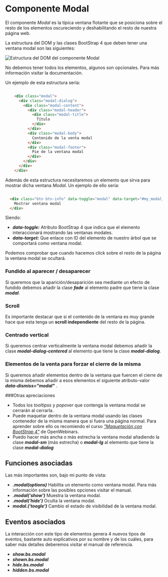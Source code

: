 # Componente Modal

El componente *Modal* es la típica ventana flotante que se posiciona sobre el resto de los elementos oscureciendo y deshabilitando el resto de nuestra página web.

La estructura del DOM y las clases BootStrap 4 que deben tener una ventana modal son las siguientes:

![Estructura del DOM del componente Modal](estructura_DOM.png)

No debemos tener todos los elementos, algunos son opcionales. Para más información visitar la documentación.

Un ejemplo de esta estructura sería:

```html

    <div class="modal">
      <div class="modal-dialog">
        <div class="modal-content">
          <div class="modal-header">
            <div class="modal-title">
              Título
            </div>            
          </div>
          <div class="modal-body">
            Contenido de la venta modal
          </div>
          <div class="modal-footer">
            Pie de la ventana modal
          </div>
        </div>
      </div>
    </div>
```

Además de esta estructura necesitaremos un elemento que sirva para mostrar dicha ventana *Modal*. Un ejemplo de ello sería:

```html

  <div class="btn btn-info" data-toggle="modal" data-target="#my_modal_ID">
    Mostrar ventana modal
  </div>

```

Siendo:

* ***data-toggle:*** Atributo BootStrap 4 que indica que el elemento interaccionará mostrando las ventanas modales.
* ***data-target:*** Que enlace con ID del elemento de nuestro árbol que se comportará como ventana modal.

Podemos comprobar que cuando hacemos click sobre el resto de la página la ventana modal se ocultará.

### Fundido al aparecer / desaparecer

Si queremos que la aparición/desaparición sea mediante un efecto de fundido debemos añadir la clase ***fade*** al elemento padre que tiene la clase ***modal***.

### Scroll
Es importante destacar que si el contenido de la ventana es muy grande hace que esta tenga un **scroll independiente** del resto de la página.

### Centrado vertical

Si queremos centrar verticalmente la ventana modal debemos añadir la clase ***modal-dialog-centered*** al elemento que tiene la clase ***modal-dialog***.

### Elementos de la venta para forzar el cierre de la misma

Si queremos añadir elementos dentro de la ventana que fuercen el cierre de la misma debemos añadir a esos elementos el siguiente atributo-valor ***data-dismiss="modal"*** .


###Otras apreciaciones

* Todos los *tooltipss* y *popover* que contenga la ventana modal se cerrarán al cerrarla.
* Puede maquetar dentro de la ventana modal usando las clases contenedor de la misma manera que si fuera una página normal. Para aprender sobre ello os recomiendo el curso [*"Maquetación con BootStrap 4"*](https://openwebinars.net/cursos/bootstrap-4-layout/) de OpenWebinars.
* Puedo hacer más ancha o más estrecha la ventana modal añadiendo la clase ***modal-sm*** (más estrecha) o ***modal-lg*** al elemento que tiene la clase ***modal-dialog***

## Funciones asociadas

Las más importantes son, bajo mi punto de vista:

* ***.modal(options)*** Habilita un elemento como ventana modal. Para más información sobre las posibles opciones visitar el manual.
* ***.modal('show')*** Muestra la ventana modal.
* ***.modal('hide')*** Oculta la ventana modal.
* ***modal.('toogle')*** Cambio el estado de visibilidad de la ventana modal.

## Eventos asociados

La interacción con este tipo de elementos genera 4 nuevos tipos de eventos, bastante auto explicativos por su nombre y de los cuáles, para saber más detalles deberemos visitar el manual de referencia.

* ***show.bs.modal***
* ***shown.bs.modal***
* ***hide.bs.modal***
* ***hidden.bs.modal***
